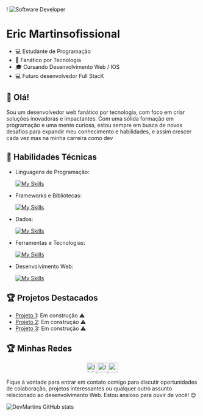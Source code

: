 ! <img src="https://i.pinimg.com/originals/0f/25/e4/0f25e4668c1c7740b5ed41835339d67f.gif" alt="Software Developer">
  </div>
  
  # Eric Martinsofissional
  
  - 💻 Estudante de Programação
  - 🤖 Fanático por Tecnologia
  - 🎓 Cursando Desenvolvimento Web / IOS
  - 💻 Futuro desenvolvedor Full StacK
  
  
  ## 👋 Olá!
  
  Sou um desenvolvedor web  fanático por tecnologia, com foco em criar soluções inovadoras e impactantes. Com uma sólida formação em programação e uma mente curiosa, estou sempre em busca de novos desafios para expandir meu conhecimento e habilidades, e assim crescer cada vez mas na minha carreira como dev
  
  ## 🚀 Habilidades Técnicas
  
  - Linguagens de Programação: 
  
      [![My Skills](https://skillicons.dev/icons?i=javascript,php,python)](https://skillicons.dev)
  - Frameworks e Bibliotecas: 
  
      [![My Skills](https://skillicons.dev/icons?i=react)](https://skillicons.dev)
  - Dados: 
  
      [![My Skills](https://skillicons.dev/icons?i=mysql)](https://skillicons.dev)
  - Ferramentas e Tecnologias: 
  
      [![My Skills](https://skillicons.dev/icons?i=visualstudio,git,github)](https://skillicons.dev)
  - Desenvolvimento Web:
  
      [![My Skills](https://skillicons.dev/icons?i=html,css)](https://skillicons.dev)
  
  ## 🏆 Projetos Destacados
  
  - [Projeto 1](https://github.com/euericmelo/petshop): Em construção ⚠️
  - [Projeto 2](https://github.com/euericmelo/debugcafe): Em construção ⚠️
  - [Projeto 3](https://github.com/euericmelo/projeto3): Em construção ⚠️
  
  ## 🏆 Minhas Redes
  
  <div align="center">
    <a href="euericmelo" target="_blank">
      <img src="https://img.shields.io/static/v1?message=LinkedIn&logo=linkedin&label=&color=0077B5&logoColor=white&labelColor=&style=for-the-badge" height="25" alt="linkedin logo"  />
    </a>
    <a href="euericmelo" target="_blank">
      <img src="https://img.shields.io/static/v1?message=Instagram&logo=instagram&label=&color=E4405F&logoColor=white&labelColor=&style=for-the-badge" height="25" alt="instagram logo"  />
    </a>
    <a href="euericmelo" target="_blank">
      <img src="https://img.shields.io/static/v1?message=Youtube&logo=youtube&label=&color=FF0000&logoColor=white&labelColor=&style=for-the-badge" height="25" alt="youtube logo"  />
    </a>
  </div>
  
  Fique à vontade para entrar em contato comigo para discutir oportunidades de colaboração, projetos interessantes ou qualquer outro assunto relacionado ao desenvolvimento Web. Estou ansioso para ouvir de você! 😊
  
  ![DevMartins GitHub stats](https://github-readme-stats.vercel.app/api?username=DevMartins&show_icons=true&theme=dark) <br><br>
